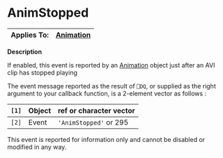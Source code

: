 




<h1 class="heading"><span class="name">AnimStopped</span></h1>

| Applies To: | [Animation](../a-z/animation.md) |
| --- | ---  |


**Description**


If enabled, this event is reported by an [Animation](../a-z/animation.md) object just after an AVI clip has stopped playing


The event message reported as the result of `⎕DQ`, or supplied as the right argument to your callback function, is a 2-element vector as follows :


| `[1]` | Object | ref or character vector |
| --- | --- | ---  |
| `[2]` | Event | `'AnimStopped'` or 295 |


This event is reported for information only and cannot be disabled or modified in any way.



